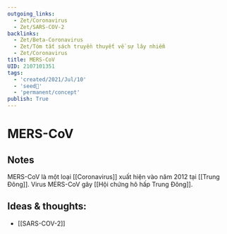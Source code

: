 ```yaml
---
outgoing_links:
  - Zet/Coronavirus
  - Zet/SARS-COV-2
backlinks:
  - Zet/Beta-Coronavirus
  - Zet/Tóm tắt sách truyền thuyết về sự lây nhiễm
  - Zet/Coronavirus
title: MERS-CoV
UID: 2107101351
tags:
  - 'created/2021/Jul/10'
  - 'seed🥜'
  - 'permanent/concept'
publish: True
---
```

# MERS-CoV

## Notes
MERS-CoV là một loại [[Coronavirus]] xuất hiện vào năm 2012 tại [[Trung Đông]]. Virus MERS-CoV gây [[Hội chứng hô hấp Trung Đông]].

## Ideas & thoughts:
- [[SARS-COV-2]]

